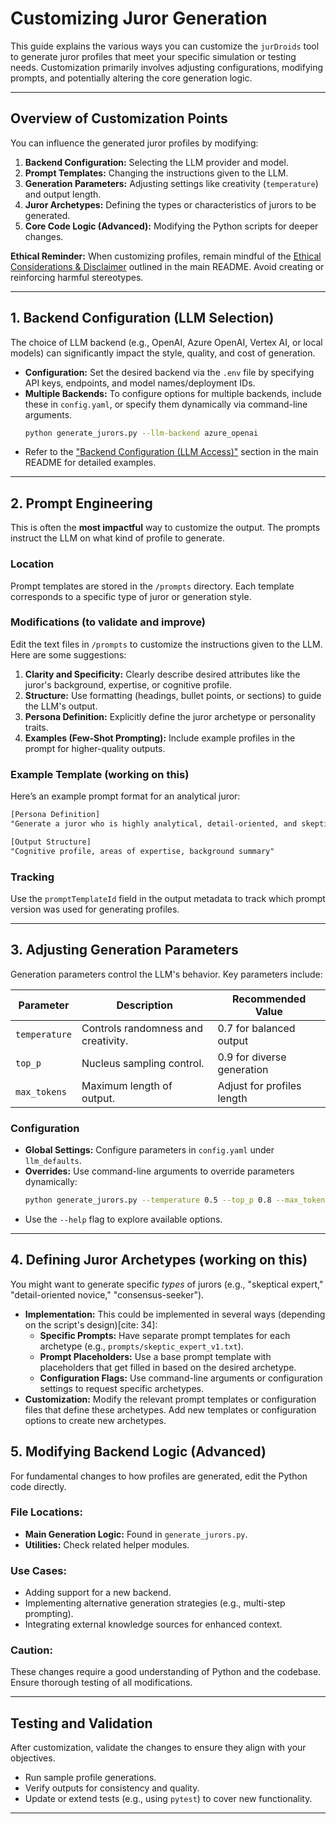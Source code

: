 # Customizing Juror Generation

This guide explains the various ways you can customize the `jurDroids` tool to generate juror profiles that meet your specific simulation or testing needs. Customization primarily involves adjusting configurations, modifying prompts, and potentially altering the core generation logic.

---

## Overview of Customization Points

You can influence the generated juror profiles by modifying:

1. **Backend Configuration:** Selecting the LLM provider and model.
2. **Prompt Templates:** Changing the instructions given to the LLM.
3. **Generation Parameters:** Adjusting settings like creativity (`temperature`) and output length.
4. **Juror Archetypes:** Defining the types or characteristics of jurors to be generated.
5. **Core Code Logic (Advanced):** Modifying the Python scripts for deeper changes.

**Ethical Reminder:** When customizing profiles, remain mindful of the [Ethical Considerations & Disclaimer](../README.md#ethical-considerations--disclaimer) outlined in the main README. Avoid creating or reinforcing harmful stereotypes.

---

## 1. Backend Configuration (LLM Selection)

The choice of LLM backend (e.g., OpenAI, Azure OpenAI, Vertex AI, or local models) can significantly impact the style, quality, and cost of generation.

- **Configuration:** Set the desired backend via the `.env` file by specifying API keys, endpoints, and model names/deployment IDs.
- **Multiple Backends:** To configure options for multiple backends, include these in `config.yaml`, or specify them dynamically via command-line arguments.
  ```bash
  python generate_jurors.py --llm-backend azure_openai
  ```
- Refer to the ["Backend Configuration (LLM Access)"](../README.md#backend-configuration-llm-access) section in the main README for detailed examples.

---

## 2. Prompt Engineering

This is often the **most impactful** way to customize the output. The prompts instruct the LLM on what kind of profile to generate.

### Location
Prompt templates are stored in the `/prompts` directory. Each template corresponds to a specific type of juror or generation style.

### Modifications (to validate and improve)
Edit the text files in `/prompts` to customize the instructions given to the LLM. Here are some suggestions:

1. **Clarity and Specificity:** Clearly describe desired attributes like the juror's background, expertise, or cognitive profile.
2. **Structure:** Use formatting (headings, bullet points, or sections) to guide the LLM's output.
3. **Persona Definition:** Explicitly define the juror archetype or personality traits.
4. **Examples (Few-Shot Prompting):** Include example profiles in the prompt for higher-quality outputs.

### Example Template (working on this)
Here’s an example prompt format for an analytical juror:
```txt
[Persona Definition]
"Generate a juror who is highly analytical, detail-oriented, and skeptical of claims lacking empirical evidence."

[Output Structure]
"Cognitive profile, areas of expertise, background summary"
```

### Tracking
Use the `promptTemplateId` field in the output metadata to track which prompt version was used for generating profiles.

---

## 3. Adjusting Generation Parameters

Generation parameters control the LLM's behavior. Key parameters include:

| Parameter    | Description                           | Recommended Value |
|--------------|---------------------------------------|-------------------|
| `temperature`| Controls randomness and creativity.   | 0.7 for balanced output |
| `top_p`      | Nucleus sampling control.             | 0.9 for diverse generation |
| `max_tokens` | Maximum length of output.             | Adjust for profiles length |

### Configuration
- **Global Settings:** Configure parameters in `config.yaml` under `llm_defaults`.
- **Overrides:** Use command-line arguments to override parameters dynamically:
  ```bash
  python generate_jurors.py --temperature 0.5 --top_p 0.8 --max_tokens 500
  ```
- Use the `--help` flag to explore available options.

---

## 4. Defining Juror Archetypes (working on this)

You might want to generate specific *types* of jurors (e.g., "skeptical expert," "detail-oriented novice," "consensus-seeker").

* **Implementation:** This could be implemented in several ways (depending on the script's design)[cite: 34]:
    * **Specific Prompts:** Have separate prompt templates for each archetype (e.g., `prompts/skeptic_expert_v1.txt`).
    * **Prompt Placeholders:** Use a base prompt template with placeholders that get filled in based on the desired archetype.
    * **Configuration Flags:** Use command-line arguments or configuration settings to request specific archetypes.
* **Customization:** Modify the relevant prompt templates or configuration files that define these archetypes. Add new templates or configuration options to create new archetypes.

## 5. Modifying Backend Logic (Advanced)

For fundamental changes to how profiles are generated, edit the Python code directly.

### File Locations:
- **Main Generation Logic:** Found in `generate_jurors.py`.
- **Utilities:** Check related helper modules.

### Use Cases:
- Adding support for a new backend.
- Implementing alternative generation strategies (e.g., multi-step prompting).
- Integrating external knowledge sources for enhanced context.

### Caution:
These changes require a good understanding of Python and the codebase. Ensure thorough testing of all modifications.

---

## Testing and Validation

After customization, validate the changes to ensure they align with your objectives.

- Run sample profile generations.
- Verify outputs for consistency and quality.
- Update or extend tests (e.g., using `pytest`) to cover new functionality.

---

